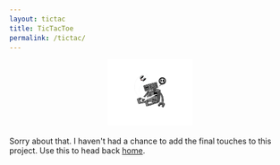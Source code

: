 ```yaml
---
layout: tictac
title: TicTacToe
permalink: /tictac/
---
```

<center>
<img src="/imgs/twitch/dead_by_spazcool-dankd6m.png" width="30%" height="auto"/>
</center>
<br>
Sorry about that. I haven't had a chance to add the final touches to this project. Use this to head back <a href="http://www.spazcool.com/">home</a>.
